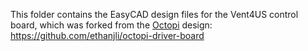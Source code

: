 This folder contains the EasyCAD design files for the Vent4US control board, which was forked from the [Octopi](https://octopi.squarespace.com/) design: https://github.com/ethanjli/octopi-driver-board

